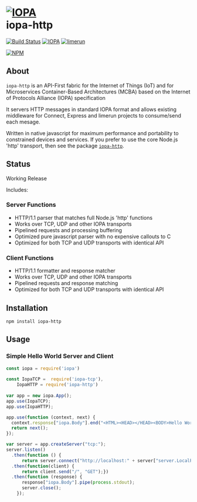 # [![IOPA](http://iopa.io/iopa.png)](http://iopa.io)<br> iopa-http

[![Build Status](https://api.shippable.com/projects/560fe08d1895ca447419bd1e/badge?branchName=master)](https://app.shippable.com/projects/560fe08d1895ca447419bd1e) 
[![IOPA](https://img.shields.io/badge/iopa-middleware-99cc33.svg?style=flat-square)](http://iopa.io)
[![limerun](https://img.shields.io/badge/limerun-certified-3399cc.svg?style=flat-square)](https://nodei.co/npm/limerun/)

[![NPM](https://nodei.co/npm/iopa-http.png?downloads=true)](https://nodei.co/npm/iopa-http/)

## About
`iopa-http` is an API-First fabric for the Internet of Things (IoT) and for Microservices Container-Based Architectures (MCBA)
based on the Internet of Protocols Alliance (IOPA) specification 

It servers HTTP messages in standard IOPA format and allows existing middleware for Connect, Express and limerun projects to consume/send each mesage.

Written in native javascript for maximum performance and portability to constrained devices and services.   If you prefer to use the core Node.js 'http' transport, then
see the package [`iopa-http`](https://nodei.co/npm/iopa-connect/).

## Status

Working Release

Includes:


### Server Functions

  * HTTP/1.1 parser that matches full Node.js 'http' functions
  * Works over TCP, UDP and other IOPA transports
  * Pipelined requests and processing buffering
  * Optimized pure javascript parser with no expensive callouts to C
  * Optimized for both TCP and UDP transports with identical API 
  
### Client Functions
  * HTTP/1.1 formatter and response matcher
  * Works over TCP, UDP and other IOPA transports
  * Pipelined requests and response matching
  * Optimized for both TCP and UDP transports with identical API 
  
## Installation

    npm install iopa-http

## Usage
    
### Simple Hello World Server and Client 
``` js
const iopa = require('iopa')
  
const IopaTCP =  require('iopa-tcp'),
    IopaHTTP = require('iopa-http')
  
var app = new iopa.App();
app.use(IopaTCP);
app.use(IopaHTTP);

app.use(function (context, next) {
  context.response["iopa.Body"].end("<HTML><HEAD></HEAD><BODY>Hello World</BODY>");
  return next();
});

var server = app.createServer("tcp:");
server.listen()
  .then(function () {
      return server.connect("http://localhost:" + server["server.LocalPort"]);})
  .then(function(client) {
      return client.send("/", "GET");})
  .then(function (response) {
      response["iopa.Body"].pipe(process.stdout);
      server.close();
    });
``` 